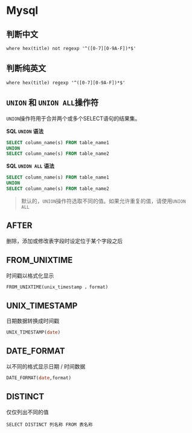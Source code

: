 # Mysql

## 判断中文

`where hex(title) not regexp '^([0-7][0-9A-F])*$'`

## 判断纯英文

`where hex(title) regexp '^([0-7][0-9A-F])*$'`

## `UNION` 和 `UNION ALL`操作符

`UNION`操作符用于合并两个或多个SELECT语句的结果集。

**SQL `UNION` 语法**

```sql
SELECT column_name(s) FROM table_name1
UNION
SELECT column_name(s) FROM table_name2
```

**SQL `UNION ALL` 语法**

```sql
SELECT column_name(s) FROM table_name1
UNION
SELECT column_name(s) FROM table_name2
```

> 默认的，`UNION`操作符选取不同的值。如果允许重复的值，请使用`UNION ALL`

## AFTER

删除，添加或修改表字段时设定位于某个字段之后

## FROM_UNIXTIME

时间戳以格式化显示

```sql
FROM_UNIXTIME(unix_timestamp ，format)
```

## UNIX_TIMESTAMP

日期数据转换成时间戳

```sql
UNIX_TIMESTAMP(date)
```

## DATE_FORMAT

以不同的格式显示日期 / 时间数据

```sql
DATE_FORMAT(date,format)
```

## DISTINCT

仅仅列出不同的值

```
SELECT DISTINCT 列名称 FROM 表名称
```
